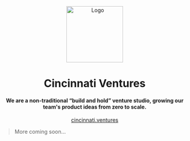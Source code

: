 
<div align="center">
 <img width="150" height="150" src="https://user-images.githubusercontent.com/68653294/201412050-25a0b4e1-e2a2-4aa1-ab18-dac0066da2e5.png" alt="Logo">
</div>

<h1 align='center'>Cincinnati Ventures</h1>
<h4 align='center'>We are a non-traditional
“build and hold” venture studio, 
growing our team's product 
ideas from zero to scale.</h4>
<div align='center'>
<a href='https://cincinnati.ventures/' target='_blank'>cincinnati.ventures</a>
</div>

> More coming soon...
